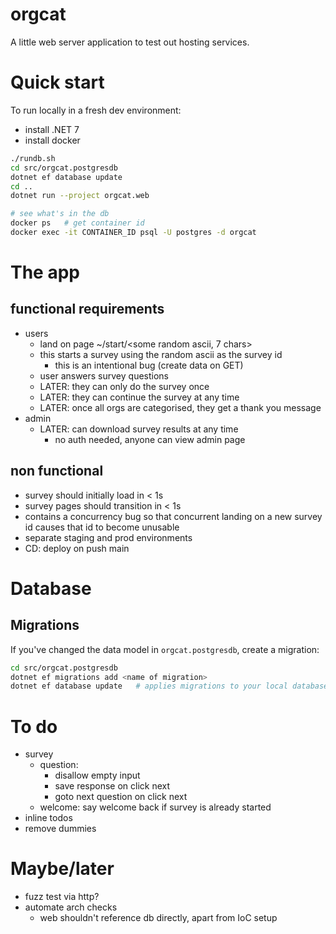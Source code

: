 # orgcat

A little web server application to test out hosting services.

# Quick start
To run locally in a fresh dev environment:

- install .NET 7
- install docker

```sh
./rundb.sh
cd src/orgcat.postgresdb
dotnet ef database update
cd ..
dotnet run --project orgcat.web

# see what's in the db
docker ps   # get container id
docker exec -it CONTAINER_ID psql -U postgres -d orgcat
```

# The app
## functional requirements
- users
    - land on page ~/start/<some random ascii, 7 chars>
    - this starts a survey using the random ascii as the survey id
        - this is an intentional bug (create data on GET)
    - user answers survey questions
    - LATER: they can only do the survey once
    - LATER: they can continue the survey at any time
    - LATER: once all orgs are categorised, they get a thank you message
- admin
    - LATER: can download survey results at any time
        - no auth needed, anyone can view admin page

## non functional
- survey should initially load in < 1s
- survey pages should transition in < 1s
- contains a concurrency bug so that concurrent landing on a new
  survey id causes that id to become unusable
- separate staging and prod environments
- CD: deploy on push main


# Database
## Migrations
If you've changed the data model in `orgcat.postgresdb`, create a migration:

```sh
cd src/orgcat.postgresdb
dotnet ef migrations add <name of migration>
dotnet ef database update   # applies migrations to your local database
```


# To do
- survey
    - question:
        - disallow empty input
        - save response on click next
        - goto next question on click next
    - welcome: say welcome back if survey is already started
- inline todos
- remove dummies

# Maybe/later
- fuzz test via http?
- automate arch checks
    - web shouldn't reference db directly, apart from IoC setup